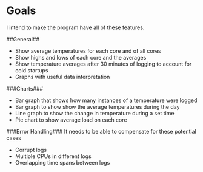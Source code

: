 Goals
=====

I intend to make the program have all of these features.

##General##

 - Show average temperatures for each core and of all cores
 - Show highs and lows of each core and the averages
 - Show temperature averages after 30 minutes of logging to account for cold startups
 - Graphs with useful data interpretation

###Charts###

 - Bar graph that shows how many instances of a temperature were logged
 - Bar graph to show show the average temperatures during the day
 - Line graph to show the change in temperature during a set time
 - Pie chart to show average load on each core

 
###Error Handling###
It needs to be able to compensate for these potential cases
 
 - Corrupt logs
 - Multiple CPUs in different logs
 - Overlapping time spans between logs
